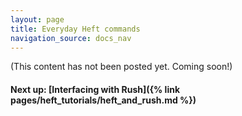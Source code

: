 ```yaml
---
layout: page
title: Everyday Heft commands
navigation_source: docs_nav
---
```


(This content has not been posted yet. Coming soon!)


#### Next up: [Interfacing with Rush]({% link pages/heft_tutorials/heft_and_rush.md %})
